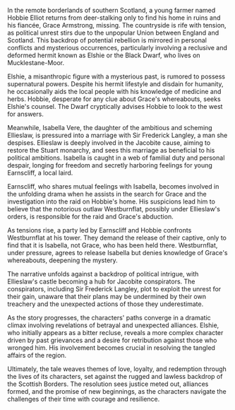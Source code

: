 In the remote borderlands of southern Scotland, a young farmer named Hobbie Elliot returns from deer-stalking only to find his home in ruins and his fiancée, Grace Armstrong, missing. The countryside is rife with tension, as political unrest stirs due to the unpopular Union between England and Scotland. This backdrop of potential rebellion is mirrored in personal conflicts and mysterious occurrences, particularly involving a reclusive and deformed hermit known as Elshie or the Black Dwarf, who lives on Mucklestane-Moor.

Elshie, a misanthropic figure with a mysterious past, is rumored to possess supernatural powers. Despite his hermit lifestyle and disdain for humanity, he occasionally aids the local people with his knowledge of medicine and herbs. Hobbie, desperate for any clue about Grace's whereabouts, seeks Elshie's counsel. The Dwarf cryptically advises Hobbie to look to the west for answers.

Meanwhile, Isabella Vere, the daughter of the ambitious and scheming Ellieslaw, is pressured into a marriage with Sir Frederick Langley, a man she despises. Ellieslaw is deeply involved in the Jacobite cause, aiming to restore the Stuart monarchy, and sees this marriage as beneficial to his political ambitions. Isabella is caught in a web of familial duty and personal despair, longing for freedom and secretly harboring feelings for young Earnscliff, a local laird.

Earnscliff, who shares mutual feelings with Isabella, becomes involved in the unfolding drama when he assists in the search for Grace and the investigation into the raid on Hobbie's home. His suspicions lead him to believe that the notorious outlaw Westburnflat, possibly under Ellieslaw's orders, is responsible for the raid and Grace's abduction.

As tensions rise, a party led by Earnscliff and Hobbie confronts Westburnflat at his tower. They demand the release of their captive, only to find that it is Isabella, not Grace, who has been held there. Westburnflat, under pressure, agrees to release Isabella but denies knowledge of Grace's whereabouts, deepening the mystery.

The narrative unfolds against a backdrop of political intrigue, with Ellieslaw's castle becoming a hub for Jacobite conspirators. The conspirators, including Sir Frederick Langley, plot to exploit the unrest for their gain, unaware that their plans may be undermined by their own treachery and the unexpected actions of those they underestimate.

As the story progresses, the characters' paths converge in a dramatic climax involving revelations of betrayal and unexpected alliances. Elshie, who initially appears as a bitter recluse, reveals a more complex character driven by past grievances and a desire for retribution against those who wronged him. His involvement becomes crucial in resolving the tangled affairs of the region.

Ultimately, the tale weaves themes of love, loyalty, and redemption through the lives of its characters, set against the rugged and lawless backdrop of the Scottish Borders. The resolution sees justice meted out, alliances formed, and the promise of new beginnings, as the characters navigate the challenges of their time with courage and resilience.